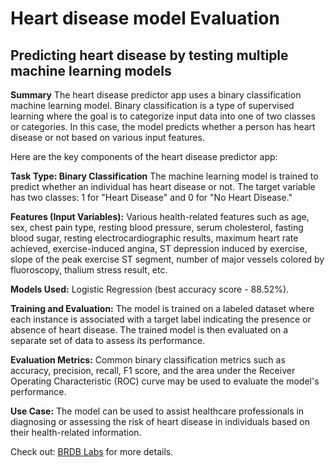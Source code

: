 # Heart disease model Evaluation

## Predicting heart disease by testing multiple machine learning models
**Summary**
The heart disease predictor app uses a binary classification machine learning model. Binary classification is a type of supervised learning where the goal is to categorize input data into one of two classes or categories. In this case, the model predicts whether a person has heart disease or not based on various input features.

Here are the key components of the heart disease predictor app:

**Task Type: Binary Classification**
The machine learning model is trained to predict whether an individual has heart disease or not. The target variable has two classes: 1 for "Heart Disease" and 0 for "No Heart Disease."

**Features (Input Variables):**
Various health-related features such as age, sex, chest pain type, resting blood pressure, serum cholesterol, fasting blood sugar, resting electrocardiographic results, maximum heart rate achieved, exercise-induced angina, ST depression induced by exercise, slope of the peak exercise ST segment, number of major vessels colored by fluoroscopy, thalium stress result, etc.

**Models Used:**
Logistic Regression (best accuracy score - 88.52%).

**Training and Evaluation:**
The model is trained on a labeled dataset where each instance is associated with a target label indicating the presence or absence of heart disease. The trained model is then evaluated on a separate set of data to assess its performance.

**Evaluation Metrics:**
Common binary classification metrics such as accuracy, precision, recall, F1 score, and the area under the Receiver Operating Characteristic (ROC) curve may be used to evaluate the model's performance.

**Use Case:**
The model can be used to assist healthcare professionals in diagnosing or assessing the risk of heart disease in individuals based on their health-related information.

Check out: [BRDB Labs](https://brdb-labs.gitbook.io/ai/the-work-bench/heart-disease-model-evaluation) for more details.


